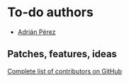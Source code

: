 # To-do authors

- [Adrián Pérez](https://github.com/Rub4l1to)

## Patches, features, ideas

[Complete list of contributors on GitHub](https://github.com/Rub4l1to/to-do-context/graphs/contributors)
